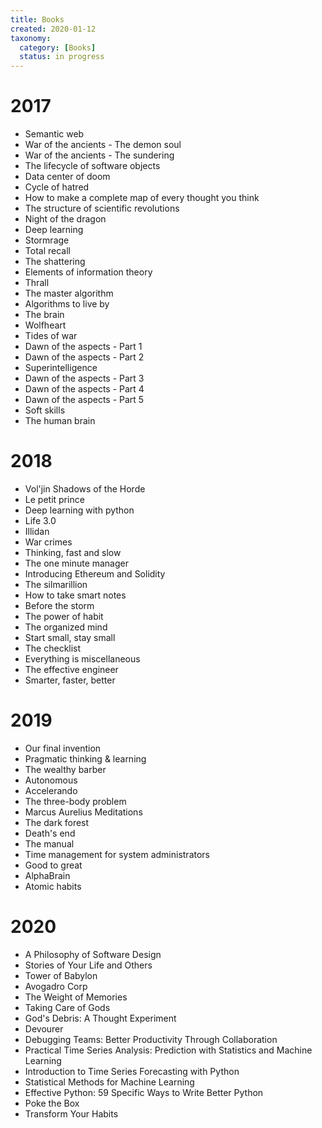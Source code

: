 ```yaml
---
title: Books
created: 2020-01-12
taxonomy:
  category: [Books]
  status: in progress
---
```


# 2017
* Semantic web
* War of the ancients - The demon soul
* War of the ancients - The sundering
* The lifecycle of software objects
* Data center of doom
* Cycle of hatred
* How to make a complete map of every thought you think
* The structure of scientific revolutions
* Night of the dragon
* Deep learning
* Stormrage
* Total recall
* The shattering
* Elements of information theory
* Thrall
* The master algorithm
* Algorithms to live by
* The brain
* Wolfheart
* Tides of war
* Dawn of the aspects - Part 1
* Dawn of the aspects - Part 2
* Superintelligence
* Dawn of the aspects - Part 3
* Dawn of the aspects - Part 4
* Dawn of the aspects - Part 5
* Soft skills
* The human brain

# 2018
* Vol'jin Shadows of the Horde
* Le petit prince
* Deep learning with python
* Life 3.0
* Illidan
* War crimes
* Thinking, fast and slow
* The one minute manager
* Introducing Ethereum and Solidity
* The silmarillion
* How to take smart notes
* Before the storm
* The power of habit
* The organized mind
* Start small, stay small
* The checklist
* Everything is miscellaneous
* The effective engineer
* Smarter, faster, better

# 2019
* Our final invention
* Pragmatic thinking & learning
* The wealthy barber
* Autonomous
* Accelerando
* The three-body problem
* Marcus Aurelius Meditations
* The dark forest
* Death's end
* The manual
* Time management for system administrators
* Good to great
* AlphaBrain
* Atomic habits

# 2020
* A Philosophy of Software Design
* Stories of Your Life and Others
* Tower of Babylon
* Avogadro Corp
* The Weight of Memories
* Taking Care of Gods
* God's Debris: A Thought Experiment
* Devourer
* Debugging Teams: Better Productivity Through Collaboration
* Practical Time Series Analysis: Prediction with Statistics and Machine Learning
* Introduction to Time Series Forecasting with Python
* Statistical Methods for Machine Learning
* Effective Python: 59 Specific Ways to Write Better Python
* Poke the Box
* Transform Your Habits
